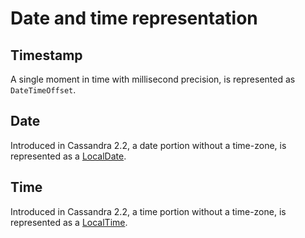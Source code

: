 # Date and time representation

## Timestamp

A single moment in time with millisecond precision, is represented as `DateTimeOffset`.

## Date

Introduced in Cassandra 2.2, a date portion without a time-zone, is represented as a [LocalDate][localdate-api].

## Time

Introduced in Cassandra 2.2, a time portion without a time-zone, is represented as a [LocalTime][localtime-api].

[localdate-api]: https://docs.datastax.com/en/drivers/csharp/latest/api/Cassandra.LocalDate.html
[localtime-api]: https://docs.datastax.com/en/drivers/csharp/latest/api/Cassandra.LocalTime.html
